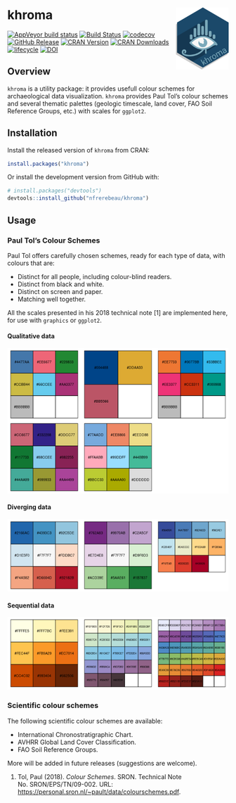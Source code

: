 
<!-- README.md is generated from README.Rmd. Please edit that file -->

# khroma <img width=120px src="man/figures/logo.png" align="right" />

[![AppVeyor build
status](https://ci.appveyor.com/api/projects/status/github/nfrerebeau/khroma?branch=master&svg=true)](https://ci.appveyor.com/project/nfrerebeau/khroma)
[![Build
Status](https://travis-ci.org/nfrerebeau/khroma.svg?branch=master)](https://travis-ci.org/nfrerebeau/khroma)
[![codecov](https://codecov.io/gh/nfrerebeau/khroma/branch/master/graph/badge.svg)](https://codecov.io/gh/nfrerebeau/khroma)
[![GitHub
Release](https://img.shields.io/github/release/nfrerebeau/khroma.svg)](https://github.com/nfrerebeau/khroma/releases)
[![CRAN
Version](http://www.r-pkg.org/badges/version/khroma)](https://cran.r-project.org/package=khroma)
[![CRAN
Downloads](http://cranlogs.r-pkg.org/badges/khroma)](https://cran.r-project.org/package=khroma)
[![lifecycle](https://img.shields.io/badge/lifecycle-stable-brightgreen.svg)](https://www.tidyverse.org/lifecycle/#stable)
[![DOI](https://zenodo.org/badge/DOI/10.5281/zenodo.1472077.svg)](https://doi.org/10.5281/zenodo.1472077)

## Overview

`khroma` is a utility package: it provides usefull colour schemes for
archaeological data visualization. `khroma` provides Paul Tol’s colour
schemes and several thematic palettes (geologic timescale, land cover,
FAO Soil Reference Groups, etc.) with scales for `ggplot2`.

## Installation

Install the released version of `khroma` from CRAN:

``` r
install.packages("khroma")
```

Or install the development version from GitHub with:

``` r
# install.packages("devtools")
devtools::install_github("nfrerebeau/khroma")
```

## Usage

### Paul Tol’s Colour Schemes

Paul Tol offers carefully chosen schemes, ready for each type of data,
with colours that are:

  - Distinct for all people, including colour-blind readers.
  - Distinct from black and white.
  - Distinct on screen and paper.
  - Matching well together.

All the scales presented in his 2018 technical note \[1\] are
implemented here, for use with `graphics` or `ggplot2`.

#### Qualitative data

![](man/figures/README-tol-qualitative-1.png)<!-- -->

#### Diverging data

![](man/figures/README-tol-diverging-1.png)<!-- -->

#### Sequential data

![](man/figures/README-tol-sequential-1.png)<!-- -->

### Scientific colour schemes

The following scientific colour schemes are available:

  - International Chronostratigraphic Chart.
  - AVHRR Global Land Cover Classification.
  - FAO Soil Reference Groups.

More will be added in future releases (suggestions are welcome).

1.  Tol, Paul (2018). *Colour Schemes*. SRON. Technical Note
    No. SRON/EPS/TN/09-002. URL:
    <https://personal.sron.nl/~pault/data/colourschemes.pdf>.
